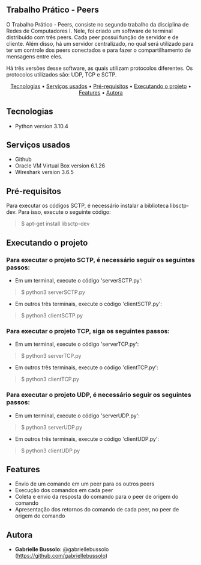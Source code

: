 ## Trabalho Prático - Peers
 
O Trabalho Prático - Peers, consiste no segundo trabalho da disciplina de Redes de Computadores I. Nele, foi criado um software de terminal distribuído com três peers.
Cada peer possui função de servidor e de cliente. Além disso, há um servidor centralizado, no qual será utilizado para ter um controle dos peers conectados e para fazer o compartilhamento de mensagens entre eles.

Há três versões desse software, as quais utilizam protocolos diferentes. Os protocolos utilizados são: UDP, TCP e SCTP.

<p align="center">
 <a href="#tecnologias">Tecnologias</a> •
 <a href="#serviços-usados">Serviços usados</a> • 
 <a href="#pré-requisitos">Pré-requisitos</a> • 
 <a href="#executando-o-projeto">Executando o projeto</a> • 
 <a href="#features">Features</a> • 
 <a href="#autora">Autora</a>
</p>
 
## Tecnologias 
  
* Python version 3.10.4
 
## Serviços usados
 
* Github
* Oracle VM Virtual Box version 6.1.26
* Wireshark version 3.6.5
 
## Pré-requisitos

Para executar os códigos SCTP, é necessário instalar a biblioteca libsctp-dev. Para isso, execute o seguinte código:
>    $ apt-get install libsctp-dev
 
## Executando o projeto

### Para executar o projeto SCTP, é necessário seguir os seguintes passos:
* Em um terminal, execute o código 'serverSCTP.py':
>    $ python3 serverSCTP.py

* Em outros três terminais, execute o código 'clientSCTP.py':
>    $ python3 clientSCTP.py

### Para executar o projeto TCP, siga os seguintes passos:
* Em um terminal, execute o código 'serverTCP.py':
>    $ python3 serverTCP.py

* Em outros três terminais, execute o código 'clientTCP.py':
>    $ python3 clientTCP.py

### Para executar o projeto UDP, é necessário seguir os seguintes passos:
* Em um terminal, execute o código 'serverUDP.py':
>    $ python3 serverUDP.py

* Em outros três terminais, execute o código 'clientUDP.py':
>    $ python3 clientUDP.py
 
## Features
 
* Envio de um comando em um peer para os outros peers
* Execução dos comandos em cada peer
* Coleta e envio da resposta do comando para o peer de origem do comando
* Apresentação dos retornos do comando de cada peer, no peer de origem do comando
 
## Autora
 
* **Gabrielle Bussolo**: @gabriellebussolo (https://github.com/gabriellebussolo)

